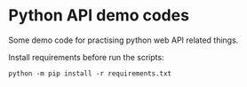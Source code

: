 # Python API demo codes

Some demo code for practising python web API related things.

Install requirements before run the scripts:

``` shell
python -m pip install -r requirements.txt
```